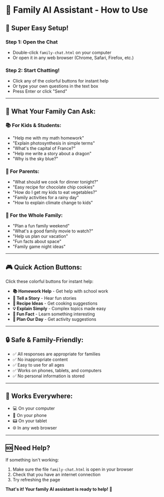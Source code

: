 # 🤖 Family AI Assistant - How to Use

## 🎯 **Super Easy Setup!**

### **Step 1: Open the Chat**
- Double-click `family-chat.html` on your computer
- Or open it in any web browser (Chrome, Safari, Firefox, etc.)

### **Step 2: Start Chatting!**
- Click any of the colorful buttons for instant help
- Or type your own questions in the text box
- Press Enter or click "Send"

---

## 🌟 **What Your Family Can Ask:**

### **📚 For Kids & Students:**
- "Help me with my math homework"
- "Explain photosynthesis in simple terms"
- "What's the capital of France?"
- "Help me write a story about a dragon"
- "Why is the sky blue?"

### **🍳 For Parents:**
- "What should we cook for dinner tonight?"
- "Easy recipe for chocolate chip cookies"
- "How do I get my kids to eat vegetables?"
- "Family activities for a rainy day"
- "How to explain climate change to kids"

### **📅 For the Whole Family:**
- "Plan a fun family weekend"
- "What's a good family movie to watch?"
- "Help us plan our vacation"
- "Fun facts about space"
- "Family game night ideas"

---

## 🎮 **Quick Action Buttons:**

Click these colorful buttons for instant help:
- **📚 Homework Help** - Get help with school work
- **📖 Tell a Story** - Hear fun stories
- **🍳 Recipe Ideas** - Get cooking suggestions
- **💡 Explain Simply** - Complex topics made easy
- **🌟 Fun Fact** - Learn something interesting
- **📅 Plan Our Day** - Get activity suggestions

---

## 🔒 **Safe & Family-Friendly:**
- ✅ All responses are appropriate for families
- ✅ No inappropriate content
- ✅ Easy to use for all ages
- ✅ Works on phones, tablets, and computers
- ✅ No personal information is stored

---

## 📱 **Works Everywhere:**
- 💻 On your computer
- 📱 On your phone
- 📟 On your tablet
- 🌐 In any web browser

---

## 🆘 **Need Help?**
If something isn't working:
1. Make sure the file `family-chat.html` is open in your browser
2. Check that you have an internet connection
3. Try refreshing the page

**That's it! Your family AI assistant is ready to help!** 🎉
